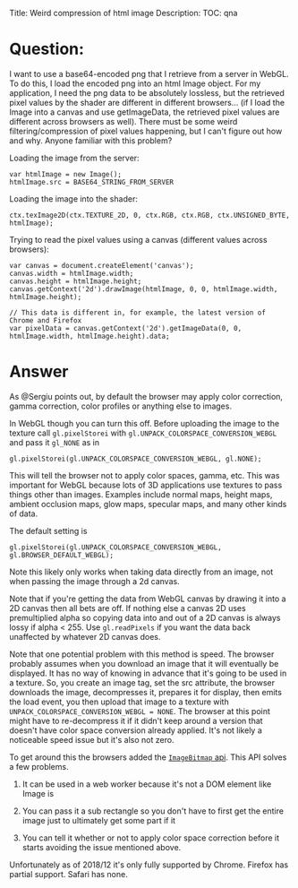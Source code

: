 Title: Weird compression of html image
Description:
TOC: qna

# Question:

I want to use a base64-encoded png that I retrieve from a server in WebGL. 
To do this, I load the encoded png into an html Image object.
For my application, I need the png data to be absolutely lossless, but the retrieved pixel values by the shader are different in different browsers...
(if I load the Image into a canvas and use getImageData, the retrieved pixel values are different across browsers as well). 
There must be some weird filtering/compression of pixel values happening, but I can't figure out how and why. Anyone familiar with this problem? 

Loading the image from the server: 

    var htmlImage = new Image();
    htmlImage.src = BASE64_STRING_FROM_SERVER

Loading the image into the shader: 

    ctx.texImage2D(ctx.TEXTURE_2D, 0, ctx.RGB, ctx.RGB, ctx.UNSIGNED_BYTE, 
    htmlImage); 

Trying to read the pixel values using a canvas (different values across browsers): 

    var canvas = document.createElement('canvas');
    canvas.width = htmlImage.width;
    canvas.height = htmlImage.height;
    canvas.getContext('2d').drawImage(htmlImage, 0, 0, htmlImage.width, 
    htmlImage.height);

    // This data is different in, for example, the latest version of Chrome and Firefox
    var pixelData = canvas.getContext('2d').getImageData(0, 0, 
    htmlImage.width, htmlImage.height).data;   

# Answer

As @Sergiu points out, by default the browser may apply color correction, gamma correction, color profiles or anything else to images.

In WebGL though you can turn this off. Before uploading the image to the texture call `gl.pixelStorei` with `gl.UNPACK_COLORSPACE_CONVERSION_WEBGL` and pass it `gl_NONE` as in

    gl.pixelStorei(gl.UNPACK_COLORSPACE_CONVERSION_WEBGL, gl.NONE);

This will tell the browser not to apply color spaces, gamma, etc. This was important for WebGL because lots of 3D applications use textures to pass things other than images. Examples include normal maps, height maps, ambient occlusion maps, glow maps, specular maps, and many other kinds of data.

The default setting is

    gl.pixelStorei(gl.UNPACK_COLORSPACE_CONVERSION_WEBGL, gl.BROWSER_DEFAULT_WEBGL);

Note this likely only works when taking data directly from an image, not when passing the image through a 2d canvas.

Note that if you're getting the data from WebGL canvas by drawing it into a 2D canvas then all bets are off. If nothing else a canvas 2D uses premultiplied alpha so copying data into and out of a 2D canvas is always lossy if alpha < 255. Use `gl.readPixels` if you want the data back unaffected by whatever 2D canvas does.

Note that one potential problem with this method is speed. The browser probably assumes when you download an image that it will eventually be displayed. It has no way of knowing in advance that it's going to be used in a texture. So, you create an image tag, set the src attribute, the browser downloads the image, decompresses it, prepares it for display, then emits the load event, you then upload that image to a texture with `UNPACK_COLORSPACE_CONVERSION_WEBGL = NONE`. The browser at this point might have to re-decompress it if it didn't keep around a version that doesn't have color space conversion already applied. It's not likely a noticeable speed issue but it's also not zero.

To get around this the browsers added the [`ImageBitmap` api](https://developer.mozilla.org/en-US/docs/Web/API/WindowOrWorkerGlobalScope/createImageBitmap). This API solves a few problems.

1. It can be used in a web worker because it's not a DOM element like Image is

2. You can pass it a sub rectangle so you don't have to first get the entire image just to ultimately get some part if it

3. You can tell it whether or not to apply color space correction before it starts avoiding the issue mentioned above.

Unfortunately as of 2018/12 it's only fully supported by Chrome. Firefox has partial support. Safari has none.
